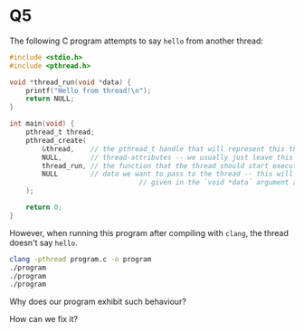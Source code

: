 Q5
==========================================

The following C program attempts to say `hello` from another thread:

```c
#include <stdio.h>
#include <pthread.h>

void *thread_run(void *data) {
	printf("Hello from thread!\n");
	return NULL;
}

int main(void) {
	pthread_t thread;
	pthread_create(
		&thread,    // the pthread_t handle that will represent this thread
		NULL,       // thread-attributes -- we usually just leave this NULL
		thread_run, // the function that the thread should start executing
		NULL        // data we want to pass to the thread -- this will be
								// given in the `void *data` argument above
	);

	return 0;
}
```

However, when running this program after compiling with `clang`,
the thread doesn't say `hello`.

```bash
clang -pthread program.c -o program
./program
./program
./program
```

Why does our program exhibit such behaviour?

How can we fix it?
